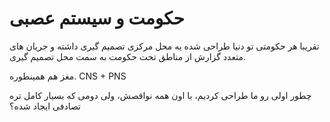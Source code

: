 ﻿<h1>حکومت و سیستم عصبی</h1>

<p>
    تقریبا هر حکومتی تو دنیا طراحی شده یه محل مرکزی تصمیم گیری داشته و جریان های متعدد گزارش از مناطق تحت حکومت به سمت محل تصمیم گیری.
</p>

<p>
    مغز هم همینطوره.
    CNS + PNS
</p>

<p>
    چطور اولی رو ما طراحی کردیم، با اون همه نواقصش، ولی دومی که بسیار کامل تره تصادفی ایجاد شده؟
</p>
